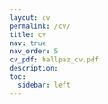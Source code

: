 ```yaml
---
layout: cv
permalink: /cv/
title: cv
nav: true
nav_order: 5
cv_pdf: hallpaz_cv.pdf
description: 
toc:
  sidebar: left
---
```

